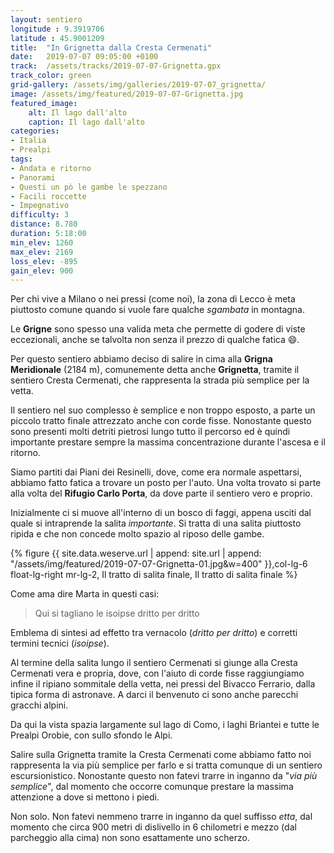 ```yaml
---
layout: sentiero
longitude : 9.3919706
latitude : 45.9001209
title:  "In Grignetta dalla Cresta Cermenati"
date:   2019-07-07 09:05:00 +0100
track:  /assets/tracks/2019-07-07-Grignetta.gpx
track_color: green
grid-gallery: /assets/img/galleries/2019-07-07_grignetta/
image: /assets/img/featured/2019-07-07-Grignetta.jpg
featured_image:
    alt: Il lago dall'alto
    caption: Il lago dall'alto
categories:
- Italia
- Prealpi
tags:
- Andata e ritorno
- Panorami
- Questi un pò le gambe le spezzano
- Facili roccette
- Impegnativo
difficulty: 3
distance: 8.780 
duration: 5:18:00
min_elev: 1260
max_elev: 2169
loss_elev: -895
gain_elev: 900
---
```


Per chi vive a Milano o nei pressi (come noi), la zona di Lecco è meta piuttosto comune quando si vuole fare qualche _sgambata_ in montagna.

Le **Grigne** sono spesso una valida meta che permette di godere di viste eccezionali, anche se talvolta non senza il prezzo di qualche fatica :smile:.

Per questo sentiero abbiamo deciso di salire in cima alla **Grigna Meridionale** (2184 m), comunemente detta anche **Grignetta**, tramite il sentiero Cresta Cermenati, che rappresenta la strada più semplice per la vetta.

Il sentiero nel suo complesso è semplice e non troppo esposto, a parte un piccolo tratto finale attrezzato anche con corde fisse. Nonostante questo sono presenti molti detriti pietrosi lungo tutto il percorso ed è quindi importante prestare sempre la massima concentrazione durante l'ascesa e il ritorno.

Siamo partiti dai Piani dei Resinelli, dove, come era normale aspettarsi, abbiamo fatto fatica a trovare un posto per l'auto. Una volta trovato si parte alla volta del **Rifugio Carlo Porta**, da dove parte il sentiero vero e proprio.

Inizialmente ci si muove all'interno di un bosco di faggi, appena usciti dal quale si intraprende la salita _importante_. Si tratta di una salita piuttosto ripida e che non concede molto spazio al riposo delle gambe.

{% figure {{ site.data.weserve.url | append: site.url | append: "/assets/img/featured/2019-07-07-Grignetta-01.jpg&w=400" }},col-lg-6 float-lg-right mr-lg-2, Il tratto di salita finale, Il tratto di salita finale %}

Come ama dire Marta in questi casi:
> Qui si tagliano le isoipse dritto per dritto

Emblema di sintesi ad effetto tra vernacolo (_dritto per dritto_) e corretti termini tecnici (_isoipse_).

Al termine della salita lungo il sentiero Cermenati si giunge alla Cresta Cermenati vera e propria, dove, con l'aiuto di corde fisse raggiungiamo infine il ripiano sommitale della vetta, nei pressi del Bivacco Ferrario, dalla tipica forma di astronave. A darci il benvenuto ci sono anche parecchi gracchi alpini.

Da qui la vista spazia largamente sul lago di Como, i laghi Briantei e tutte le Prealpi Orobie, con sullo sfondo le Alpi.

Salire sulla Grignetta tramite la Cresta Cermenati come abbiamo fatto noi rappresenta la via più semplice per farlo e si tratta comunque di un sentiero escursionistico. Nonostante questo non fatevi trarre in inganno da "_via più semplice_", dal momento che occorre comunque prestare la massima attenzione a dove si mettono i piedi.

Non solo. Non fatevi nemmeno trarre in inganno da quel suffisso _etta_, dal momento che circa 900 metri di dislivello in 6 chilometri e mezzo (dal parcheggio alla cima) non sono esattamente uno scherzo.
